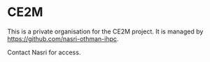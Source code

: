 # CE2M

This is a private organisation for the CE2M project. It is managed by https://github.com/nasri-othman-ihpc. 

Contact Nasri for access.

